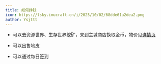 ```yaml
---
title: 如何挣钱
icon: https://lsky.imucraft.cn/i/2025/10/02/68dde61a2dea2.png
author: Ysjttt
---
```


- 可以去资源世界、生存世界挖矿，来到主城商店换取金币，物价见[详情页](../Plugins/Ultimateshop.html)

- 可以出售地皮

- 可以通过每日签到
